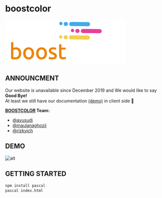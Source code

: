 # boostcolor

![alt](./src/assets/logoForMD.png)

## ANNOUNCMENT
Our website is unavailable since December 2019 and We would like to say **Good Bye!** <br>
At least we still have our documentation [(demo)](https://github.com/boost-color/client#DEMO) in client side :love_letter:
<br>

**[BOOSTCOLOR](https://github.com/boost-color) Team:** 
- [@ayusudi](https://github.com/ayusudi)
- [@maulanaghozii](https://github.com/maulanaghozii)
- [@rizkyich](https://github.com/rizkyich)

## DEMO
![alt](./src/assets/demo.gif)

## GETTING STARTED
```
npm install pascal 
pascal index.html
```
